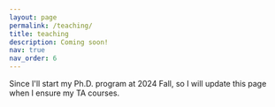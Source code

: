 ```yaml
---
layout: page
permalink: /teaching/
title: teaching
description: Coming soon!
nav: true
nav_order: 6
---
```


Since I'll start my Ph.D. program at 2024 Fall, so I will update this page when I ensure my TA courses.
